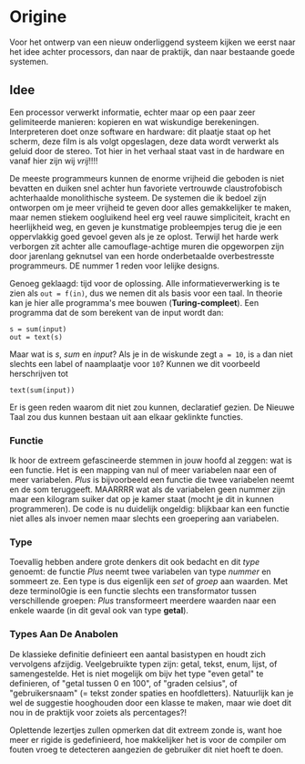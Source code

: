Origine
=======

Voor het ontwerp van een nieuw onderliggend systeem kijken we eerst naar het idee achter processors, dan naar de praktijk, dan naar bestaande goede systemen.


Idee
----

Een processor verwerkt informatie, echter maar op een paar zeer gelimiteerde manieren: kopieren en wat wiskundige berekeningen. Interpreteren doet onze software en hardware: dit plaatje staat op het scherm, deze film is als volgt opgeslagen, deze data wordt verwerkt als geluid door de stereo. Tot hier in het verhaal staat vast in de hardware en vanaf hier zijn wij *vrij*!!!!

De meeste programmeurs kunnen de enorme vrijheid die geboden is niet bevatten en duiken snel achter hun favoriete vertrouwde claustrofobisch achterhaalde monolithische systeem. De systemen die ik bedoel zijn ontworpen om je meer vrijheid te geven door alles gemakkelijker te maken, maar nemen stiekem oogluikend heel erg veel rauwe simpliciteit, kracht en heerlijkheid weg, en geven je kunstmatige probleempjes terug die je een oppervlakkig goed gevoel geven als je ze oplost. Terwijl het harde werk verborgen zit achter alle camouflage-achtige muren die opgeworpen zijn door jarenlang geknutsel van een horde onderbetaalde overbestresste programmeurs. DE nummer 1 reden voor lelijke designs.



Genoeg geklaagd: tijd voor de oplossing.
Alle informatieverwerking is te zien als `out = f(in)`, dus we nemen dit als basis voor een taal. In theorie kan je hier alle programma's mee bouwen (**Turing-compleet**). Een programma dat de som berekent van de input wordt dan:

	s = sum(input)
	out = text(s)

Maar wat is *s*, *sum* en *input*? Als je in de wiskunde zegt `a = 10`, is `a` dan niet slechts een label of naamplaatje voor `10`? Kunnen we dit voorbeeld herschrijven tot

	text(sum(input))

Er is geen reden waarom dit niet zou kunnen, declaratief gezien. De Nieuwe Taal zou dus kunnen bestaan uit aan elkaar geklinkte functies.

### Functie
Ik hoor de extreem gefascineerde stemmen in jouw hoofd al zeggen: wat is een functie. Het is een mapping van nul of meer variabelen naar een of meer variabelen. *Plus* is bijvoorbeeld een functie die twee variabelen neemt en de som teruggeeft. MAARRRR wat als de variabelen geen nummer zijn maar een kilogram suiker dat op je kamer staat (mocht je dit in kunnen programmeren). De code is nu duidelijk ongeldig: blijkbaar kan een functie niet alles als invoer nemen maar slechts een groepering aan variabelen.

### Type
Toevallig hebben andere grote denkers dit ook bedacht en dit *type* genoemt: de functie *Plus* neemt twee variabelen van type *nummer* en sommeert ze. Een type is dus eigenlijk een *set* of *groep* aan waarden. Met deze terminol0gie is een functie slechts een transformator tussen verschillende groepen: *Plus* transformeert meerdere waarden naar een enkele waarde (in dit geval ook van type **getal**).

### Types Aan De Anabolen
De klassieke definitie definieert een aantal basistypen en houdt zich vervolgens afzijdig. Veelgebruikte typen zijn: getal, tekst, enum, lijst, of samengestelde. Het is niet mogelijk om bijv het type "even getal" te definieren, of "getal tussen 0 en 100", of "graden celsius", of "gebruikersnaam" (= tekst zonder spaties en hoofdletters). Natuurlijk kan je wel de suggestie hooghouden door een klasse te maken, maar wie doet dit nou in de praktijk voor zoiets als percentages?!

Oplettende lezertjes zullen opmerken dat dit extreem zonde is, want hoe meer er rigide is gedefinieerd, hoe makkelijker het is voor de compiler om fouten vroeg te detecteren aangezien de gebruiker dit niet hoeft te doen.

